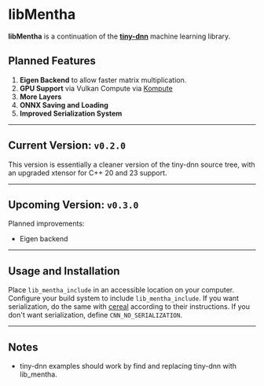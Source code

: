 # libMentha

**libMentha** is a continuation of the [**tiny-dnn**](https://github.com/tiny-dnn/tiny-dnn) machine learning library.

## Planned Features

1. **Eigen Backend** to allow faster matrix multiplication.
2. **GPU Support** via Vulkan Compute via [Kompute](https://kompute.cc)
3. **More Layers**
4. **ONNX Saving and Loading**
5. **Improved Serialization System**

---

## Current Version: `v0.2.0`

This version is essentially a cleaner version of the tiny-dnn source tree, with an upgraded xtensor for C++ 20 and 23 support.

---

## Upcoming Version: `v0.3.0`

Planned improvements:

- Eigen backend

---

## Usage and Installation

Place `lib_mentha_include` in an accessible location on your computer. Configure your build system to include `lib_mentha_include`. If you want serialization, do the same with [cereal](https://github.com/USCiLab/cereal) according to their instructions. If you don't want serialization, define `CNN_NO_SERIALIZATION`.

---

## Notes

- tiny-dnn examples should work by find and replacing tiny-dnn with lib_mentha.
